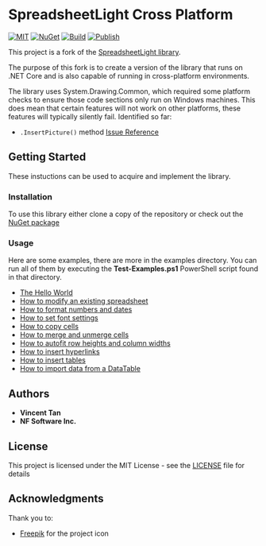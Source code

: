 # SpreadsheetLight Cross Platform

[![MIT](https://img.shields.io/github/license/NF-Software-Inc/spreadsheetlight-cross-platform)](https://github.com/NF-Software-Inc/spreadsheetlight-cross-platform/blob/master/license.txt)
[![NuGet](https://img.shields.io/nuget/v/SpreadsheetLight.Cross.Platform.svg)](https://www.nuget.org/packages/SpreadsheetLight.Cross.Platform/)
[![Build](https://img.shields.io/github/actions/workflow/status/NF-Software-Inc/spreadsheetlight-cross-platform/build.yml)](https://github.com/NF-Software-Inc/spreadsheetlight-cross-platform/actions/workflows/build.yml)
[![Publish](https://img.shields.io/github/actions/workflow/status/NF-Software-Inc/spreadsheetlight-cross-platform/publish.yml?label=publish)](https://github.com/NF-Software-Inc/spreadsheetlight-cross-platform/actions/workflows/publish.yml)

This project is a fork of the [SpreadsheetLight library](https://spreadsheetlight.com/).

The purpose of this fork is to create a version of the library that runs on .NET Core and is also capable of running in cross-platform environments.

The library uses System.Drawing.Common, which required some platform checks to ensure those code sections only run on Windows machines. This does mean that certain features will not work on other platforms, these features will typically silently fail. Identified so far:

* `.InsertPicture()` method [Issue Reference](https://github.com/NF-Software-Inc/spreadsheetlight-cross-platform/issues/10)

## Getting Started

These instuctions can be used to acquire and implement the library.

### Installation

To use this library either clone a copy of the repository or check out the [NuGet package](https://www.nuget.org/packages/SpreadsheetLight.Cross.Platform/)

### Usage

Here are some examples, there are more in the examples directory. You can run all of them by executing the **Test-Examples.ps1** PowerShell script found in that directory.

* [The Hello World](https://github.com/NF-Software-Inc/spreadsheetlight-cross-platform/HelloWorld/HelloWorld.cs)
* [How to modify an existing spreadsheet](https://github.com/NF-Software-Inc/spreadsheetlight-cross-platform/ModifyExistingSpreadsheet/ModifyExistingSpreadsheet.cs)
* [How to format numbers and dates](https://github.com/NF-Software-Inc/spreadsheetlight-cross-platform/NumberFormat/NumberFormat.cs)
* [How to set font settings](https://github.com/NF-Software-Inc/spreadsheetlight-cross-platform/Font/Font.cs)
* [How to copy cells](https://github.com/NF-Software-Inc/spreadsheetlight-cross-platform/CopyCell/CopyCell.cs)
* [How to merge and unmerge cells](https://github.com/NF-Software-Inc/spreadsheetlight-cross-platform/MergeCells/MergeCells.cs)
* [How to autofit row heights and column widths](https://github.com/NF-Software-Inc/spreadsheetlight-cross-platform/AutoFitRowColumn/AutoFitRowColumn.cs)
* [How to insert hyperlinks](https://github.com/NF-Software-Inc/spreadsheetlight-cross-platform/Hyperlinks/Hyperlinks.cs)
* [How to insert tables](https://github.com/NF-Software-Inc/spreadsheetlight-cross-platform/Tables/Tables.cs)
* [How to import data from a DataTable](https://github.com/NF-Software-Inc/spreadsheetlight-cross-platform/ImportDataTable/ImportDataTable.cs)

## Authors

* **Vincent Tan**
* **NF Software Inc.**

## License

This project is licensed under the MIT License - see the [LICENSE](license.txt) file for details

## Acknowledgments

Thank you to:

* [Freepik](https://www.flaticon.com/authors/freepik) for the project icon

